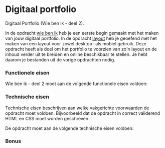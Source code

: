# Digitaal portfolio
Digitaal Portfolio (Wie ben ik - deel 2).

In de opdracht [wie ben ik](https://github.com/davinci-ao/wie-ben-ik) heb je een eerste begin gemaakt met het maken van jouw digitaal portfolio. In de opdracht [layout](https://github.com/davinci-ao/layout) heb je geoefend met het maken van een layout voor zowel desktop- als mobiel gebruik. Deze opdracht heeft als doel om het portfolio te voorzien van zo'n layout en de inhoud verder uit te breiden en online beschikbaar te stellen. Je hebt daarom je bestanden uit de vorige opdrachten nodig. 

### Functionele eisen
Wie ben ik - deel 2 moet aan de volgende functionele eisen voldoen:
<!-- * Jouw portfolio bevat een menu (dit mag een openklap-menu zijn of een menu dat niet openklapt); -->
<!-- * Jouw portfolio bevat een index.html pagina (dit is de eerste pagina die een bezoeker ziet; je mag de inhoud van deze pagina zelf kiezen; de pagina geeft een samenvatting over jouw portfolio); -->
<!-- * Jouw portfolio bevat een pagina "opleiding.html" over de opdrachten, vakken en projecten die je in je opleiding doet (nu); -->
<!-- * Jouw portfolio bevat een pagina "overmij.html" met 
 * een bijgewerkt CV (jouw ervaringen tot nu toe); -->
 <!-- * een foto van jezelf waar je herkenbaar op staat; -->
 <!-- * een pagina over "wie ben ik" inclusief je hobbies (met foto's); -->
<!-- * Jouw portfolio bevat een pagina "beroep.html" over het beroep waarvoor je opgeleid wordt (jouw toekomstbeeld);
* Jouw portfolio is goed te bekijken op een smartphone (*); -->
<!-- * Jouw portfolio is op internet opvraagbaar; -->
<!-- * Je hebt, na het op internet zetten, alle links op alle pagina's getest; -->

### Technische eisen
Technische eisen beschrijven aan welke vakgerichte voorwaarden de opdracht moet voldoen. Bijvoorbeeld dat de opdracht in correct validerend HTML en CSS moet worden geschreven. 

De opdracht moet aan de volgende technische eisen voldoen:
<!-- * Je gebruikt semantische HTML5 `main`, `header`, `nav`, `aside`, `article`, `section`; beperk het gebruik van `div` zoveel mogelijk; -->
<!-- * Alle pagina's zijn gekoppeld aan dezelfde stylesheet(s); -->
<!-- * Je mag bootstrap, w3.css, foundation of een ander framework gebruiken; -->
<!-- * Je hebt een nette mappenstructuur voor de verschillende soorten bestanden in je portfolio; -->
<!-- * Je hebt je portfolio gecontroleerd met de W3 HTML validator; -->
<!-- * Jouw portfolio bevat javascript code die de DOM manipuleert (*); -->
<!-- * Jouw portfolio is op internet te bekijken via [http://gebruikersnaam.github.io/](http://gebruikersnaam.github.io/). Je hebt dit - als het goed is - al aangezet bij de opdracht "[wie ben ik](https://github.com/davinci-ao/wie-ben-ik)". -->

### Bonus
<!-- * Je gebruikt een Font Awesome of een Google Font voor je menu-icons; -->

